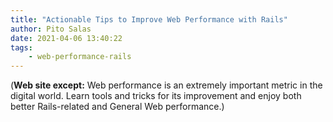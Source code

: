 ```yaml
---
title: "Actionable Tips to Improve Web Performance with Rails"
author: Pito Salas
date: 2021-04-06 13:40:22
tags:
    - web-performance-rails
---
```



(**Web site except:** Web performance is an extremely important metric in the digital world. Learn tools and tricks for its improvement and enjoy both better Rails-related and General Web performance.) 
